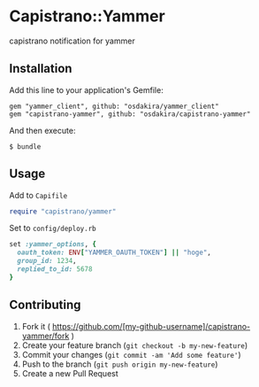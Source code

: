 # Capistrano::Yammer

capistrano notification for yammer

## Installation

Add this line to your application's Gemfile:

    gem "yammer_client", github: "osdakira/yammer_client"
    gem "capistrano-yammer", github: "osdakira/capistrano-yammer"

And then execute:

    $ bundle

## Usage

Add to `Capifile`

```rb
require "capistrano/yammer"
```

Set to `config/deploy.rb`

```rb
set :yammer_options, {
  oauth_token: ENV["YAMMER_OAUTH_TOKEN"] || "hoge",
  group_id: 1234,
  replied_to_id: 5678
}
```

## Contributing

1. Fork it ( https://github.com/[my-github-username]/capistrano-yammer/fork )
2. Create your feature branch (`git checkout -b my-new-feature`)
3. Commit your changes (`git commit -am 'Add some feature'`)
4. Push to the branch (`git push origin my-new-feature`)
5. Create a new Pull Request
